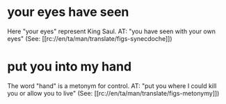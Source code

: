 # your eyes have seen

Here "your eyes" represent King Saul. AT: "you have seen with your own eyes" (See: [[rc://en/ta/man/translate/figs-synecdoche]])

# put you into my hand

The word "hand" is a metonym for control. AT: "put you where I could kill you or allow you to live" (See: [[rc://en/ta/man/translate/figs-metonymy]])


